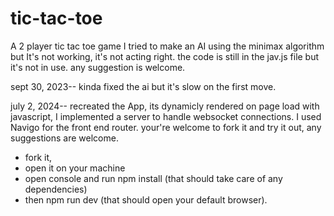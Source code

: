 # tic-tac-toe
 A 2 player tic tac toe game
I tried to make an AI using the minimax algorithm but It's not working, it's not acting right.
the code is still in the jav.js file but it's not in use. any suggestion is welcome.

sept 30, 2023-- kinda fixed the ai but it's slow on the first move.

july 2, 2024-- recreated the App, its dynamicly rendered on page load with javascript, 
I implemented a server to handle websocket connections.
I used Navigo for the front end router.
your're welcome to fork it and try it out, any suggestions are welcome.

- fork it,
- open it on your machine
- open console and run npm install (that should take care of any dependencies)
- then npm run dev (that should open your default browser).

